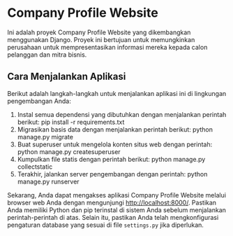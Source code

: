 # Company Profile Website

Ini adalah proyek Company Profile Website yang dikembangkan menggunakan Django. Proyek ini bertujuan untuk memungkinkan perusahaan untuk mempresentasikan informasi mereka kepada calon pelanggan dan mitra bisnis.

## Cara Menjalankan Aplikasi

Berikut adalah langkah-langkah untuk menjalankan aplikasi ini di lingkungan pengembangan Anda:

1. Instal semua dependensi yang dibutuhkan dengan menjalankan perintah berikut:
    pip install -r requirements.txt
2. Migrasikan basis data dengan menjalankan perintah berikut:
   python manage.py migrate
3. Buat superuser untuk mengelola konten situs web dengan perintah:
   python manage.py createsuperuser
4. Kumpulkan file statis dengan perintah berikut:
   python manage.py collectstatic
5. Terakhir, jalankan server pengembangan dengan perintah:
   python manage.py runserver


Sekarang, Anda dapat mengakses aplikasi Company Profile Website melalui browser web Anda dengan mengunjungi [http://localhost:8000/](http://localhost:8000/).
Pastikan Anda memiliki Python dan pip terinstal di sistem Anda sebelum menjalankan perintah-perintah di atas. Selain itu, pastikan Anda telah mengkonfigurasi pengaturan database yang sesuai di file `settings.py` jika diperlukan.

